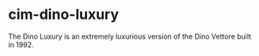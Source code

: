 # cim-dino-luxury
The Dino Luxury is an extremely luxurious version of the Dino Vettore built in 1992.
